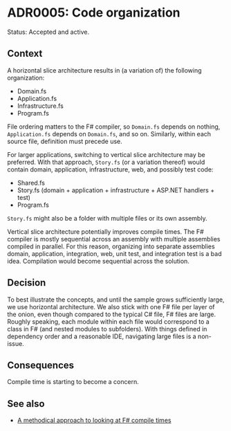 # ADR0005: Code organization

Status: Accepted and active.

## Context

A horizontal slice architecture results in (a variation of) the following
organization:

- Domain.fs
- Application.fs
- Infrastructure.fs
- Program.fs

File ordering matters to the F# compiler, so `Domain.fs` depends on nothing,
`Application.fs` depends on `Domain.fs`, and so on. Similarly, within each
source file, definition must precede use.

For larger applications, switching to vertical slice architecture may be
preferred. With that approach, `Story.fs` (or a variation thereof) would contain
domain, application, infrastructure, web, and possibly test code:

- Shared.fs
- Story.fs (domain + application + infrastructure + ASP.NET handlers + test)
- Program.fs

`Story.fs` might also be a folder with multiple files or its own assembly.

Vertical slice architecture potentially improves compile times. The F# compiler
is mostly sequential across an assembly with multiple assemblies compiled in
parallel. For this reason, organizing into separate assemblies domain,
application, integration, web, unit test, and integration test is a bad idea.
Compilation would become sequential across the solution.

## Decision

To best illustrate the concepts, and until the sample grows sufficiently large,
we use horizontal architecture. We also stick with one F# file per layer of the
onion, even though compared to the typical C# file, F# files are large. Roughly
speaking, each module within each file would correspond to a class in F# (and
nested modules to subfolders). With things defined in dependency order and a
reasonable IDE, navigating large files is a non-issue.

## Consequences

Compile time is starting to become a concern.

## See also

- [A methodical approach to looking at F# compile
  times](https://github.com/dotnet/fsharp/discussions/11134)